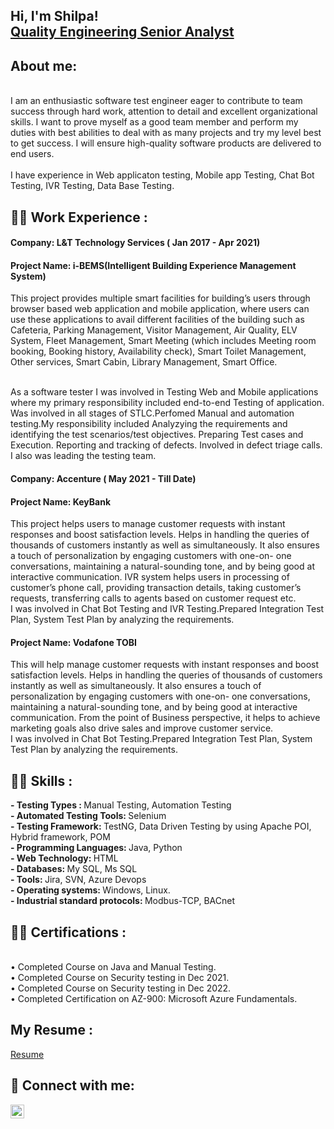 <h2>Hi, I'm Shilpa! <br/><a href="https://github.com/joshmadakor1">Quality Engineering Senior Analyst</a></h2>

## About me:
<br>I am an enthusiastic software test engineer eager to contribute to team success through hard work, attention to detail and excellent organizational skills. I want to prove myself as a good team member and perform my duties with best abilities to deal with as many projects and try my level best to get success. I will ensure high-quality software products are delivered to end users.</br>
<br>I have experience in Web applicaton testing, Mobile app Testing, Chat Bot Testing, IVR Testing, Data Base Testing.</br>


<h2>👨‍💻 Work Experience :</h2>
<h4>Company: L&T Technology Services ( Jan 2017 - Apr 2021) </h4>
<h4>Project Name: i-BEMS(Intelligent Building Experience Management System)</h4>
This project provides multiple smart facilities for building’s users through browser based web application and mobile application, where users can use these applications to avail different facilities of the building such as Cafeteria, Parking Management, Visitor Management, Air Quality, ELV System, Fleet Management, Smart Meeting (which includes Meeting room booking, Booking history, Availability check), Smart Toilet Management, Other services, Smart Cabin, Library Management, Smart Office.</h4>


<br>As a software tester I was involved in Testing Web and Mobile applications where my primary responsibility included end-to-end Testing of application. Was involved in all stages of STLC.Perfomed Manual and automation testing.My responsibility included Analyzying the requirements and identifying the test scenarios/test objectives. Preparing Test cases and Execution. Reporting and tracking of defects. Involved in defect triage calls. I also was leading the testing team.</br>

<h4> Company: Accenture ( May 2021 - Till Date) </h4>
<h4>Project Name: KeyBank</h4>
This project helps users to manage customer requests with instant responses and boost satisfaction levels. Helps in handling the queries of thousands of customers instantly as well as simultaneously. It also ensures a touch of personalization by engaging customers with one-on- one conversations, maintaining a natural-sounding tone, and by being good at interactive communication. IVR system helps users in processing of customer’s phone call, providing transaction details, taking customer’s requests, transferring calls to agents based on customer request etc.
<br> I was involved in Chat Bot Testing and IVR Testing.Prepared Integration Test Plan, System Test Plan by analyzing the requirements.</br>
<h4>Project Name: Vodafone TOBI</h4>
This will help manage customer requests with instant responses and boost satisfaction levels. Helps in handling the queries of thousands of customers instantly as well as simultaneously. It also ensures a touch of personalization by engaging customers with one-on- one conversations, maintaining a natural-sounding tone, and by being good at interactive communication. From the point of Business perspective, it helps to achieve marketing goals also drive sales and improve customer service.
<br> I was involved in Chat Bot Testing.Prepared Integration Test Plan, System Test Plan by analyzing the requirements.</br>

<h2>👨‍💻 Skills :</h2>
<b>- Testing Types : </b>Manual Testing, Automation Testing</br>
<b>- Automated Testing Tools: </b>Selenium</br>
<b>- Testing Framework: </b>TestNG, Data Driven Testing by using Apache POI, Hybrid framework, POM</br>
<b>- Programming Languages: </b>Java, Python</br>
<b>- Web Technology: </b>HTML</br>
<b>- Databases: </b>My SQL, Ms SQL</br>
<b>- Tools: </b>Jira, SVN, Azure Devops</br>
<b>- Operating systems: </b>Windows, Linux.</br>
<b>- Industrial standard protocols: </b>Modbus-TCP, BACnet</br>

<h2>👨‍💻 Certifications :</h2></br>
•	Completed Course on Java and Manual Testing.</br>
•	Completed Course on Security testing in Dec 2021.</br>
•	Completed Course on Security testing in Dec 2022.</br>
•	Completed Certification on AZ-900: Microsoft Azure Fundamentals.</br>


<h2>My Resume :</h2>
<p><a href="https://github.com/shilpachaitu/Shilpa/blob/Resume/Resume_SHILPA.pdf">Resume </a></p> 


<h2> 🤳 Connect with me:</h2>


[<img align="left" alt="JoshMadakor | LinkedIn" width="22px" src="https://cdn.jsdelivr.net/npm/simple-icons@v3/icons/linkedin.svg" />][linkedin]


[linkedin]: https://www.linkedin.com/in/shilpa-r-a15072113/

